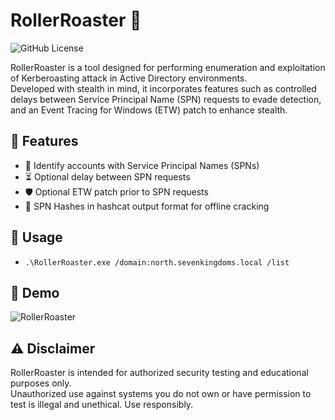 # RollerRoaster 🎢

![GitHub License](https://img.shields.io/github/license/Extravenger/RollerRoaster)

RollerRoaster is a tool designed for performing enumeration and exploitation of Kerberoasting attack in Active Directory environments.</br>
Developed with stealth in mind, it incorporates features such as controlled delays between Service Principal Name (SPN) requests to evade detection, and an Event Tracing for Windows (ETW) patch to enhance stealth.

## 🔧 Features

- 🔐 Identify accounts with Service Principal Names (SPNs)</br>
- ⏳ Optional delay between SPN requests</br>
- 🛡️ Optional ETW patch prior to SPN requests</br>
- 🔑 SPN Hashes in hashcat output format for offline cracking

## 📘 Usage



- `.\RollerRoaster.exe /domain:north.sevenkingdoms.local /list`

## 🎥 Demo

![RollerRoaster](https://github.com/user-attachments/assets/e12f783f-6bed-4916-8037-7b1a807d12d3)

## ⚠️ Disclaimer

RollerRoaster is intended for authorized security testing and educational purposes only.</br>
Unauthorized use against systems you do not own or have permission to test is illegal and unethical. Use responsibly.
